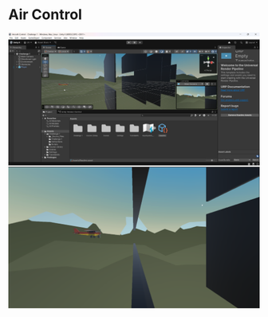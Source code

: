 # Air Control

<p align="center">
  <img src="./Assets/Course Library/_Source_Files/Image/Intro.png" alt="" width="600">
  <img src="./Assets/Course Library/_Source_Files/Image/Intro1.png" alt="" width="600">
</p>
